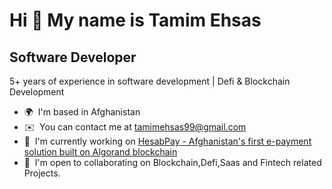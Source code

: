 Hi 👋 My name is Tamim Ehsas
============================

Software Developer
-----------------------------

5+ years of experience in software development | Defi & Blockchain Development

* 🌍  I'm based in Afghanistan
* ✉️  You can contact me at [tamimehsas99@gmail.com](mailto:tamimehsas99@gmail.com)
* 🚀  I'm currently working on [HesabPay - Afghanistan's first e-payment solution built on Algorand blockchain](https://hesab.af)
* 🤝  I'm open to collaborating on Blockchain,Defi,Saas and Fintech related Projects.

